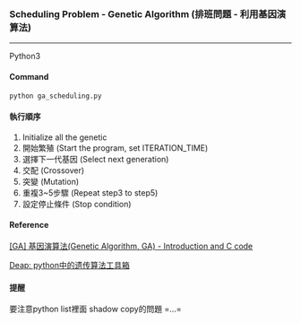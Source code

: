 ### Scheduling Problem - Genetic Algorithm (排班問題 - 利用基因演算法)

----
Python3

#### Command

``` terminal
python ga_scheduling.py
```

#### 執行順序

1. Initialize all the genetic
2. 開始繁殖 (Start the program, set ITERATION_TIME)
3. 選擇下一代基因 (Select next generation)
4. 交配 (Crossover)
5. 突變 (Mutation)
6. 重複3~5步驟 (Repeat step3 to step5)
7. 設定停止條件 (Stop condition)

#### Reference

[[GA] 基因演算法(Genetic Algorithm, GA) - Introduction and C code](http://edisonx.pixnet.net/blog/post/85835614-%5Bga%5D-%E5%9F%BA%E5%9B%A0%E6%BC%94%E7%AE%97%E6%B3%95(genetic-algorithm,-ga)---introduction-a)

[Deap: python中的遗传算法工具箱](https://blog.csdn.net/FontThrone/article/details/78253230)


#### 提醒
要注意python list裡面 shadow copy的問題 =...=
